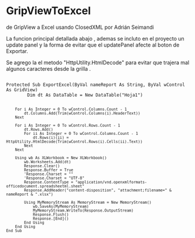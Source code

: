 # GripViewToExcel
de GripView a Excel usando ClosedXML por Adrián Seimandi


La funcion principal detallada abajo , ademas se incluto en el proyecto un update panel y la forma de evitar que el updatePanel afecte al boton de Exportar.

Se agrego la el metodo "HttpUtility.HtmlDecode" para evitar que trajera mal algunos caracteres desde la grilla . 

<code>
Protected Sub ExportExcel(ByVal nameReport As String, ByVal wControl As GridView)
        Dim dt As DataTable = New DataTable("Hoja1")

        For i As Integer = 0 To wControl.Columns.Count - 1
            dt.Columns.Add(Trim(wControl.Columns(i).HeaderText))
        Next

        For i As Integer = 0 To wControl.Rows.Count - 1
            dt.Rows.Add()
            For ii As Integer = 0 To wControl.Columns.Count - 1
                dt.Rows(i)(ii) = HttpUtility.HtmlDecode(Trim(wControl.Rows(i).Cells(ii).Text))
            Next
        Next

        Using wb As XLWorkbook = New XLWorkbook()
            wb.Worksheets.Add(dt)
            Response.Clear()
            Response.Buffer = True
            'Response.Charset = ""
            'Response.Charset = "UTF-8"
            Response.ContentType = "application/vnd.openxmlformats-officedocument.spreadsheetml.sheet"
            Response.AddHeader("content-disposition", "attachment;filename=" & nameReport & ".xlsx")

            Using MyMemoryStream As MemoryStream = New MemoryStream()
                wb.SaveAs(MyMemoryStream)
                MyMemoryStream.WriteTo(Response.OutputStream)
                Response.Flush()
                Response.[End]()
            End Using
        End Using
    End Sub
    
